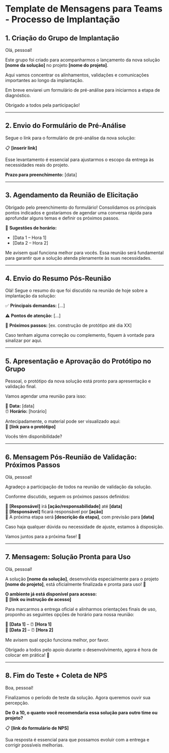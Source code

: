 # Template de Mensagens para Teams - Processo de Implantação

## 1. Criação do Grupo de Implantação

Olá, pessoal!

Este grupo foi criado para acompanharmos o lançamento da nova solução **[nome da solução]** no projeto **[nome do projeto]**.

Aqui vamos concentrar os alinhamentos, validações e comunicações importantes ao longo da implantação.

Em breve enviarei um formulário de pré-análise para iniciarmos a etapa de diagnóstico.

Obrigado a todos pela participação!

---

## 2. Envio do Formulário de Pré-Análise

Segue o link para o formulário de pré-análise da nova solução:

📋 **[inserir link]**

Esse levantamento é essencial para ajustarmos o escopo da entrega às necessidades reais do projeto.

**Prazo para preenchimento:** [data]

---

## 3. Agendamento da Reunião de Elicitação

Obrigado pelo preenchimento do formulário! Consolidamos os principais pontos indicados e gostaríamos de agendar uma conversa rápida para aprofundar alguns temas e definir os próximos passos.

📆 **Sugestões de horário:**

- [Data 1 – Hora 1]
- [Data 2 – Hora 2]

Me avisem qual funciona melhor para vocês. Essa reunião será fundamental para garantir que a solução atenda plenamente às suas necessidades.

---

## 4. Envio do Resumo Pós-Reunião

Olá! Segue o resumo do que foi discutido na reunião de hoje sobre a implantação da solução:

✅ **Principais demandas:** [...]

⚠️ **Pontos de atenção:** [...]

📌 **Próximos passos:** [ex. construção de protótipo até dia XX]

Caso tenham alguma correção ou complemento, fiquem à vontade para sinalizar por aqui.

---

## 5. Apresentação e Aprovação do Protótipo no Grupo

Pessoal, o protótipo da nova solução está pronto para apresentação e validação final.

Vamos agendar uma reunião para isso:

📆 **Data:** [data]  
⏰ **Horário:** [horário]

Antecipadamente, o material pode ser visualizado aqui:  
🔗 **[link para o protótipo]**

Vocês têm disponibilidade?

---

## 6. Mensagem Pós-Reunião de Validação: Próximos Passos

Olá, pessoal!

Agradeço a participação de todos na reunião de validação da solução.

Conforme discutido, seguem os próximos passos definidos:

🔹 **[Responsável]** irá **[ação/responsabilidade]** até **[data]**  
🔹 **[Responsável]** ficará responsável por **[ação]**  
🔹 A próxima etapa será **[descrição da etapa]**, com previsão para **[data]**

Caso haja qualquer dúvida ou necessidade de ajuste, estamos à disposição.

Vamos juntos para a próxima fase! 💪

---

## 7. Mensagem: Solução Pronta para Uso

Olá, pessoal!

A solução **[nome da solução]**, desenvolvida especialmente para o projeto **[nome do projeto]**, está oficialmente finalizada e pronta para uso! 🎉

**O ambiente já está disponível para acesso:**  
🔗 **[link ou instrução de acesso]**

Para marcarmos a entrega oficial e alinharmos orientações finais de uso, proponho as seguintes opções de horário para nossa reunião:

📆 **[Data 1]** – ⏰ **[Hora 1]**  
📆 **[Data 2]** – ⏰ **[Hora 2]**

Me avisem qual opção funciona melhor, por favor.

Obrigado a todos pelo apoio durante o desenvolvimento, agora é hora de colocar em prática! 🚀

---

## 8. Fim do Teste + Coleta de NPS

Boa, pessoal!

Finalizamos o período de teste da solução. Agora queremos ouvir sua percepção.

**De 0 a 10, o quanto você recomendaria essa solução para outro time ou projeto?**

📋 **[link do formulário de NPS]**

Sua resposta é essencial para que possamos evoluir com a entrega e corrigir possíveis melhorias.
